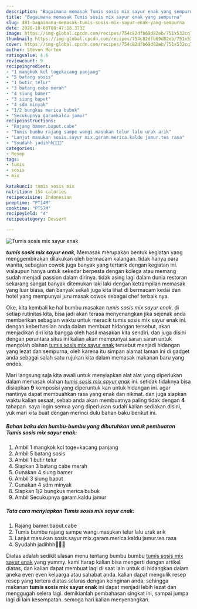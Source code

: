 ```yaml
---
description: "Bagaimana memasak Tumis sosis mix sayur enak yang sempurna"
title: "Bagaimana memasak Tumis sosis mix sayur enak yang sempurna"
slug: 481-bagaimana-memasak-tumis-sosis-mix-sayur-enak-yang-sempurna
date: 2020-10-08T00:47:18.373Z
image: https://img-global.cpcdn.com/recipes/754c82dfb69d82eb/751x532cq70/tumis-sosis-mix-sayur-enak-foto-resep-utama.jpg
thumbnail: https://img-global.cpcdn.com/recipes/754c82dfb69d82eb/751x532cq70/tumis-sosis-mix-sayur-enak-foto-resep-utama.jpg
cover: https://img-global.cpcdn.com/recipes/754c82dfb69d82eb/751x532cq70/tumis-sosis-mix-sayur-enak-foto-resep-utama.jpg
author: Steven Morton
ratingvalue: 4.6
reviewcount: 9
recipeingredient:
- "1 mangkok kcl togekacang panjang"
- "5 batang sosis"
- "1 butir telur"
- "3 batang cabe merah"
- "4 siung bamer"
- "3 siung baput"
- "4 sdm minyak"
- "1/2 bungkus merica bubuk"
- "Secukupnya garamkaldu jamur"
recipeinstructions:
- "Rajang bamer.baput.cabe"
- "Tumis bumbu rajang sampe wangi.masukan telur lalu urak arik"
- "Lanjut masukan sosis.sayur mix.garam.merica.kaldu jamur.tes rasa"
- "Syudahh jadihhh🤤🤤🤤"
categories:
- Resep
tags:
- tumis
- sosis
- mix

katakunci: tumis sosis mix 
nutrition: 154 calories
recipecuisine: Indonesian
preptime: "PT14M"
cooktime: "PT57M"
recipeyield: "4"
recipecategory: Dessert

---
```



![Tumis sosis mix sayur enak](https://img-global.cpcdn.com/recipes/754c82dfb69d82eb/751x532cq70/tumis-sosis-mix-sayur-enak-foto-resep-utama.jpg)

<b><i>tumis sosis mix sayur enak</i></b>, Memasak merupakan bentuk kegiatan yang menggembirakan dilakukan oleh bermacam kalangan. tidak hanya para wanita, sebagian cowok juga banyak yang tertarik dengan kegiatan ini. walaupun hanya untuk sekedar berpesta dengan kolega atau memang sudah menjadi passion dalam dirinya. tidak asing lagi dalam dunia restoran sekarang sangat banyak ditemukan laki laki dengan ketrampilan memasak yang luar biasa, dan banyak sekali juga kita lihat di bermacam kedai dan hotel yang mempunyai juru masak cowok sebagai chef terbaik nya.

Oke, kita kembali ke hal bumbu masakan <i>tumis sosis mix sayur enak</i>. di setiap rutinitas kita, bisa jadi akan terasa menyenangkan jika sejenak anda memberikan sebagian waktu untuk meracik tumis sosis mix sayur enak ini. dengan keberhasilan anda dalam membuat hidangan tersebut, akan menjadikan diri kita bangga oleh hasil masakan kita sendiri. dan juga disini dengan perantara situs ini kalian akan mempunyai saran saran untuk mengolah olahan <u>tumis sosis mix sayur enak</u> tersebut menjadi hidangan yang lezat dan sempurna, oleh karena itu simpan alamat laman ini di gadget anda sebagai salah satu rujukan kita dalam memasak makanan baru yang endes.




Mari langsung saja kita awali untuk menyiapkan alat alat yang diperlukan dalam memasak olahan <u><i>tumis sosis mix sayur enak</i></u> ini. setidak tidaknya bisa disiapkan <b>9</b> komposisi yang diperuntuk kan untuk hidangan ini. agar nantinya dapat membuahkan rasa yang enak dan nikmat. dan juga siapkan waktu kalian sesaat, sebab anda akan membuatnya paling tidak dengan <b>4</b> tahapan. saya ingin semua yang diperlukan sudah kalian sediakan disini, yuk mari kita buat dengan merinci dulu bahan baku berikut ini.

<!--inarticleads1-->

##### Bahan baku dan bumbu-bumbu yang dibutuhkan untuk pembuatan Tumis sosis mix sayur enak:

1. Ambil 1 mangkok kcl toge+kacang panjang
1. Ambil 5 batang sosis
1. Ambil 1 butir telur
1. Siapkan 3 batang cabe merah
1. Gunakan 4 siung bamer
1. Ambil 3 siung baput
1. Gunakan 4 sdm minyak
1. Siapkan 1/2 bungkus merica bubuk
1. Ambil Secukupnya garam.kaldu jamur




<!--inarticleads2-->

##### Tata cara menyiapkan Tumis sosis mix sayur enak:

1. Rajang bamer.baput.cabe
1. Tumis bumbu rajang sampe wangi.masukan telur lalu urak arik
1. Lanjut masukan sosis.sayur mix.garam.merica.kaldu jamur.tes rasa
1. Syudahh jadihhh🤤🤤🤤




Diatas adalah sedikit ulasan menu tentang bumbu bumbu <u>tumis sosis mix sayur enak</u> yang yummy. kami harap kalian bisa mengerti dengan artikel diatas, dan kalian dapat membuat lagi di saat lain untuk di hidangkan dalam aneka even even keluarga atau sahabat anda. kalian dapat mengulik resep resep yang tertera diatas selaras dengan keinginan anda, sehingga makanan <b>tumis sosis mix sayur enak</b> ini dapat menjadi lebih lezat dan menggugah selera lagi. demikianlah pembahasan singkat ini, sampai jumpa lagi di lain kesempatan. semoga hari kalian menyenangkan.
